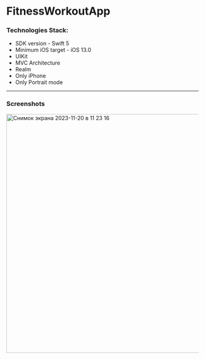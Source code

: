 # FitnessWorkoutApp
### Technologies Stack:
* SDK version - Swift 5
* Minimum iOS target - iOS 13.0
* UIKit
* MVC Architecture
* Realm
* Only iPhone
* Only Portrait mode

---
### Screenshots
<img width="627" alt="Снимок экрана 2023-11-20 в 11 23 16" src="https://github.com/Zarkan1204/FitnessWorkoutApp/assets/119850620/1ef3cb44-2dda-468b-a09b-ddc362518f42">
